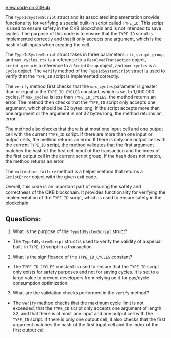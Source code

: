 [View code on GitHub](https://github.com/nervosnetwork/ckb/script/src/type_id.rs)

The `TypeIdSystemScript` struct and its associated implementation provide functionality for verifying a special built-in script called `TYPE_ID`. This script is used to ensure safety in the CKB blockchain and is not intended to save cycles. The purpose of this code is to ensure that the `TYPE_ID` script is implemented correctly and that it only accepts one argument, which is the hash of all inputs when creating the cell. 

The `TypeIdSystemScript` struct takes in three parameters: `rtx`, `script_group`, and `max_cycles`. `rtx` is a reference to a `ResolvedTransaction` object, `script_group` is a reference to a `ScriptGroup` object, and `max_cycles` is a `Cycle` object. The `verify` method of the `TypeIdSystemScript` struct is used to verify that the `TYPE_ID` script is implemented correctly. 

The `verify` method first checks that the `max_cycles` parameter is greater than or equal to the `TYPE_ID_CYCLES` constant, which is set to 1,000,000 cycles. If `max_cycles` is less than `TYPE_ID_CYCLES`, the method returns an error. The method then checks that the `TYPE_ID` script only accepts one argument, which should be 32 bytes long. If the script accepts more than one argument or the argument is not 32 bytes long, the method returns an error. 

The method also checks that there is at most one input cell and one output cell with the current `TYPE_ID` script. If there are more than one input or output cells, the method returns an error. If there is only one output cell with the current `TYPE_ID` script, the method validates that the first argument matches the hash of the first cell input of the transaction and the index of the first output cell in the current script group. If the hash does not match, the method returns an error. 

The `validation_failure` method is a helper method that returns a `ScriptError` object with the given exit code. 

Overall, this code is an important part of ensuring the safety and correctness of the CKB blockchain. It provides functionality for verifying the implementation of the `TYPE_ID` script, which is used to ensure safety in the blockchain.
## Questions: 
 1. What is the purpose of the `TypeIdSystemScript` struct?
- The `TypeIdSystemScript` struct is used to verify the validity of a special built-in `TYPE_ID` script in a transaction.

2. What is the significance of the `TYPE_ID_CYCLES` constant?
- The `TYPE_ID_CYCLES` constant is used to ensure that the `TYPE_ID` script only exists for safety purposes and not for saving cycles. It is set to a large value to prevent developers from relying on it for gas/cycle consumption optimization.

3. What are the validation checks performed in the `verify` method?
- The `verify` method checks that the maximum cycle limit is not exceeded, that the `TYPE_ID` script only accepts one argument of length 32, and that there is at most one input and one output cell with the `TYPE_ID` script. If there is only one output cell, it also checks that the first argument matches the hash of the first input cell and the index of the first output cell.